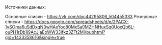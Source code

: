 Источники данных:

Основные списки - https://vk.com/doc44295806_504455333
Резервные списки - https://docs.google.com/spreadsheets/d/e/2PACX-1vSOma6uSdDxqN3wHAeYoc80MxSa9MZHNHuxSq0UoxQb6L-ouPH1rDb1j9AcJjaEoWW33ifkz3ZTt2Mj/pubhtml?gid=1433358616&single=true
